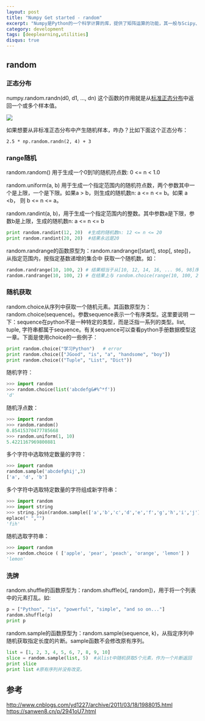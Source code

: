 ```yaml
---
layout: post
title: "Numpy Get started - random"
excerpt: "Numpy是Python的一个科学计算的库，提供了矩阵运算的功能，其一般与Scipy、matplotlib一起使用。其实，list已经提供了类似于矩阵的表示形式，不过numpy为我们提供了更多的函数。"
category: development
tags: [deeplearning,utilities]
disqus: true
---
```



## random

### 正态分布

numpy.random.randn(d0, d1, ..., dn) 这个函数的作用就是从[标准正态分布](https://baike.baidu.com/item/%E6%A0%87%E5%87%86%E6%AD%A3%E6%80%81%E5%88%86%E5%B8%83)中返回一个或多个样本值。

![](http://7xkeqi.com1.z0.glb.clouddn.com/chatbot/images/2017/08/numpy-randn.png)

如果想要从非标准正态分布中产生随机样本，咋办？比如下面这个正态分布：

```
2.5 * np.random.randn(2, 4) + 3
```

### range随机
random.random() 用于生成一个0到1的随机符点数: 0 <= n < 1.0

random.uniform(a, b) 用于生成一个指定范围内的随机符点数，两个参数其中一个是上限，一个是下限。如果a > b，则生成的随机数n: a <= n <= b。如果 a <b， 则 b <= n <= a。

random.randint(a, b)，用于生成一个指定范围内的整数。其中参数a是下限，参数b是上限，生成的随机数n: a <= n <= b

```python
print random.randint(12, 20)  #生成的随机数n: 12 <= n <= 20  
print random.randint(20, 20)  #结果永远是20  
```

random.randrange的函数原型为：random.randrange([start], stop[, step])，从指定范围内，按指定基数递增的集合中 获取一个随机数。如：

```python
random.randrange(10, 100, 2) # 结果相当于从[10, 12, 14, 16, ... 96, 98]序列中获取一个随机数。
random.randrange(10, 100, 2) # 在结果上与 random.choice(range(10, 100, 2) 等效。
```

### 随机获取
random.choice从序列中获取一个随机元素。其函数原型为：random.choice(sequence)。参数sequence表示一个有序类型。这里要说明 一下：sequence在python不是一种特定的类型，而是泛指一系列的类型。list, tuple, 字符串都属于sequence。有关sequence可以查看python手册数据模型这一章。下面是使用choice的一些例子：

```python
print random.choice("学习Python")   # error
print random.choice(["JGood", "is", "a", "handsome", "boy"])  
print random.choice(("Tuple", "List", "Dict"))  
```

随机字符：

```python
>>> import random
>>> random.choice(list('abcdefg&#%^*f'))
'd'
```

随机浮点数：

```python
>>> import random
>>> random.random() 
0.85415370477785668
>>> random.uniform(1, 10)
5.4221167969800881
```

多个字符中选取特定数量的字符：

```python
>>> import random
random.sample('abcdefghij',3) 
['a', 'd', 'b']
```

多个字符中选取特定数量的字符组成新字符串：

```python
>>> import random
>>> import string
>>> string.join(random.sample(['a','b','c','d','e','f','g','h','i','j'], 3)).r
eplace(" ","")
'fih'
```

随机选取字符串：

```python
>>> import random
>>> random.choice ( ['apple', 'pear', 'peach', 'orange', 'lemon'] )
'lemon'
```

### 洗牌
random.shuffle的函数原型为：random.shuffle(x[, random])，用于将一个列表中的元素打乱。如:

```python
p = ["Python", "is", "powerful", "simple", "and so on..."]  
random.shuffle(p)  
print p
```

random.sample的函数原型为：random.sample(sequence, k)，从指定序列中随机获取指定长度的片断。sample函数不会修改原有序列。

```python
list = [1, 2, 3, 4, 5, 6, 7, 8, 9, 10]  
slice = random.sample(list, 5)  #从list中随机获取5个元素，作为一个片断返回  
print slice  
print list #原有序列并没有改变。  
```

## 参考
http://www.cnblogs.com/yd1227/archive/2011/03/18/1988015.html
https://sanwen8.cn/p/2941oU7.html